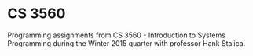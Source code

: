 # CS 3560
Programming assignments from CS 3560 - Introduction to Systems Programming during the Winter 2015 quarter with professor Hank Stalica.
